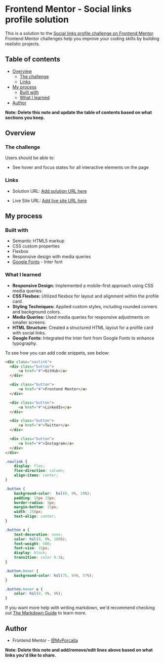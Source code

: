 # Frontend Mentor - Social links profile solution

This is a solution to the [Social links profile challenge on Frontend Mentor](https://www.frontendmentor.io/challenges/social-links-profile-UG32l9m6dQ). Frontend Mentor challenges help you improve your coding skills by building realistic projects. 

## Table of contents

- [Overview](#overview)
  - [The challenge](#the-challenge)
  - [Links](#links)
- [My process](#my-process)
  - [Built with](#built-with)
  - [What I learned](#what-i-learned)
- [Author](#author)

**Note: Delete this note and update the table of contents based on what sections you keep.**

## Overview

### The challenge

Users should be able to:

- See hover and focus states for all interactive elements on the page


### Links

- Solution URL: [Add solution URL here](https://www.frontendmentor.io/solutions/sociallinksprofile-challenge-a4eq4bAjaE)

- Live Site URL: [Add live site URL here](https://social-links-profile.vercel.app/)

## My process

### Built with

- Semantic HTML5 markup
- CSS custom properties
- Flexbox
- Responsive design with media queries
- [Google Fonts](https://fonts.googleapis.com/) - Inter font


### What I learned

- **Responsive Design:** Implemented a mobile-first approach using CSS media queries.
- **CSS Flexbox:** Utilized flexbox for layout and alignment within the profile card.
- **Styling Techniques:** Applied custom styles, including rounded corners and background colors.
- **Media Queries:** Used media queries for responsive adjustments on smaller screens.
- **HTML Structure:** Created a structured HTML layout for a profile card with social links.
- **Google Fonts:** Integrated the Inter font from Google Fonts to enhance typography.

To see how you can add code snippets, see below:

```html
<div class="navlink">
  <div class="button">
      <a href="#">GitHub</a>
  </div>

  <div class="button">
      <a href="#">Frontend Mentor</a>
  </div>

  <div class="button">
      <a href="#">LinkedIn</a>
  </div>

  <div class="button">
      <a href="#">Twitter</a>
  </div>

  <div class="button">
      <a href="#">Instagram</a>
  </div>
</div>
```
```css
.navlink {
    display: flex;
    flex-direction: column;
    align-items: center;
}

.button {
    background-color:  hsl(0, 0%, 20%);
    padding: 10px 15px;
    border-radius: 5px;
    margin-bottom: 15px;
    width: 250px;
    text-align: center;
}

.button a {
    text-decoration: none;
    color: hsl(0, 0%, 100%);
    font-weight: 500;
    font-size: 15px;
    display: block;
    transition: color 0.3s;
}

.button:hover {
    background-color: hsl(75, 94%, 57%);
}

.button:hover a {
    color: hsl(0, 0%, 8%);
}

```


If you want more help with writing markdown, we'd recommend checking out [The Markdown Guide](https://www.markdownguide.org/) to learn more.


## Author

- Frontend Mentor - [@MvPorcalla](https://www.frontendmentor.io/profile/MvPorcalla)

**Note: Delete this note and add/remove/edit lines above based on what links you'd like to share.**


